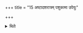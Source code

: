 +++
title = "15 अष्टादशरात्रम् पशुकामा उपेयुः"

+++

<details><summary>थिते</summary>

15. (The performers) desirous of cattle should perform the eighteen-day-sacrificial-session. 
</details>
